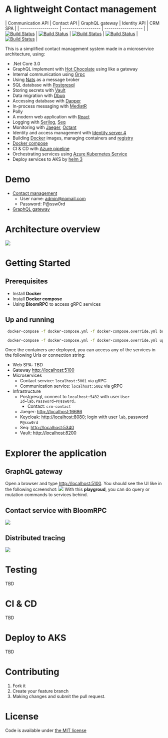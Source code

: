 # A lightweight Contact management
| Communication API   | Contact API | GraphQL gateway | Identity API | CRM SPA |
| ------------------- | ------------------- | ------------------- | 
| [![Build Status](https://dev.azure.com/jackyle/crm/_apis/build/status/communication-ci-nightly?branchName=master)](https://dev.azure.com/jackyle/crm/_build/latest?definitionId=23&branchName=master) | [![Build Status](https://dev.azure.com/jackyle/crm/_apis/build/status/contact-ci-nightly?branchName=master)](https://dev.azure.com/jackyle/crm/_build/latest?definitionId=33&branchName=master) | [![Build Status](https://dev.azure.com/jackyle/crm/_apis/build/status/graphql-gateway-nightly?branchName=master)](https://dev.azure.com/jackyle/crm/_build/latest?definitionId=37&branchName=master) | [![Build Status](https://dev.azure.com/jackyle/crm/_apis/build/status/identity-ci-nightly?branchName=master)](https://dev.azure.com/jackyle/crm/_build/latest?definitionId=39&branchName=master) | [![Build Status](https://dev.azure.com/jackyle/crm/_apis/build/status/crm-web-ci-nightly?branchName=master)](https://dev.azure.com/jackyle/crm/_build/latest?definitionId=40&branchName=master) |

This is a simplified contact management system made in a microservice architecture, using:
* .Net Core 3.0
* GraphQL implement with [Hot Chocolate](https://github.com/ChilliCream/hotchocolate) using like a gateway
* Internal communication using [Grpc](https://github.com/grpc/grpc-dotnet)
* Using [Nats](https://nats.io/) as a message broker
* SQL database with [Postgresql](https://www.postgresql.org/)
* Storing secrets with [Vault](https://www.vaultproject.io/)
* Data migration with [Dbup](https://github.com/DbUp/DbUp/)
* Accessing database with [Dapper](https://github.com/StackExchange/Dapper)
* In-process messaging with [MediatR](https://github.com/jbogard/MediatR)
* Polly
* A modern web application with [React](https://reactjs.org/)
* Logging with [Serilog](https://github.com/serilog/serilog), [Seq](https://datalust.co/seq)
* Monitoring with [Jaeger](https://www.jaegertracing.io/), [Octant](https://github.com/vmware-tanzu/octant)
* Identity and access management with [Identity server 4](http://docs.identityserver.io/en/latest/#)
* Building [Docker](https://www.docker.com/) images, managing containers and [registry](https://cloud.docker.com/u/crmnow/repository/list)
* [Docker compose](https://docs.docker.com/compose/)
* CI & CD with [Azure pipeline](https://azure.microsoft.com/en-us/services/devops/pipelines/)
* Orchestrating services using [Azure Kubernetes Service](https://azure.microsoft.com/en-us/services/kubernetes-service/)
* Deploy services to AKS by [helm 3](https://v3.helm.sh/)

# Demo
* [Contact management](http://crmnow.tk)
  * User name: admin@nomail.com
  * Password: P@ssw0rd
* [GraphQL gateway](http://crmnow.tk/gateway/ui/playground/)

# Architecture overview
![](assets/images/crm-high-level-architecture.png)

# Getting Started
## Prerequisites
* Install **Docker**
* Install **Docker compose**
* Using **BloomRPC** to access gRPC services 

## Up and running
```bash
 docker-compose -f docker-compose.yml -f docker-compose.override.yml build

 docker-compose -f docker-compose.yml -f docker-compose.override.yml up
```
Once the containers are deployed, you can access any of the services in the following Urls or connection string:

* Web SPA: TBD
* Gateway [http://localhost:5100](http://localhost:5100/ui/playground/)
* Microservices
  * Contact service: <code>localhost:5001</code> via gRPC
  * Communication service: <code>localhost:5002</code> via gRPC
* Infrastructure
  * Postgresql, connect to <code>localhost:5432</code> with user <code>User Id=lab;Password=P@ssw0rd;</code>
    * Contact: <code>crm-contact</code>
  * Jaeger: [http://localhost:16686](http://localhost:16686/search)
  * Keycloak: [http://localhost:8080](http://localhost:8080/auth/); login with user <code>lab</code>, password <code>P@ssw0rd</code>
  * Seq: [http://localhost:5340](http://localhost:5340/#/events)
  * Vault: [http://localhost:8200](http://localhost:8200)

# Explorer the application
## GraphQL gateway
Open a browser and type [http://localhost:5100](http://localhost:5100/ui/playground/). You should see the UI like in the following screenshot:
![](assets/images/graphql-gateway-sreenshot.PNG)
With this **playgroud**, you can do query or mutation commands to services behind.

## Contact service with BloomRPC
![](assets/images/contact-service-with-bloomrpc-screenshot.PNG)

## Distributed tracing
![](assets/images/jaeger-screenshot.PNG)

# Testing
TBD

# CI & CD
TBD

# Deploy to AKS
TBD

# Contributing
1. Fork it
2. Create your feature branch
3. Making changes and submit the pull request.

# License
Code is available under [the MIT license](https://github.com/tungphuong/crm/blob/feature/doc/LICENSE)